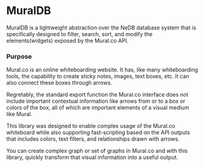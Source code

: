 # MuralDB

MuralDB is a lightweight abstraction over the NeDB database system that is specifically designed to filter, search, sort, and modify the elements(widgets) exposed by the Mural.co API.

### Purpose
Mural.co is an online whiteboarding website.  It has, like many whiteboarding tools, the capability to create sticky notes, images, text boxes, etc.  It can also connect these boxes through arrows.  

Regretably, the standard export function the Mural.co interface does not include important contextual information like arrows from or to a box or colors of the box, all of which are important elements of a visual medium like Mural.

This library was designed to enable complex usage of the Mural.co whiteboard while also supporting fast-scripting based on the API outputs that includes colors, text filters, and relationships drawn with arrows.

You can create complex graph or set of graphs in Mural.co and with this library, quickly transform that visual information into a useful output.

